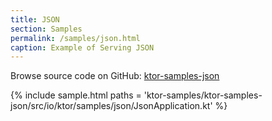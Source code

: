 ```yaml
---
title: JSON
section: Samples
permalink: /samples/json.html
caption: Example of Serving JSON 
---
```


Browse source code on GitHub: [ktor-samples-json](https://github.com/ktorio/ktor/tree/master/ktor-samples/ktor-samples-json)

{% include sample.html paths = 'ktor-samples/ktor-samples-json/src/io/ktor/samples/json/JsonApplication.kt' %}

